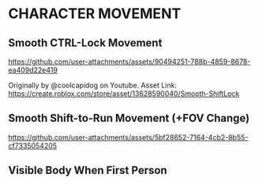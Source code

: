 # CHARACTER MOVEMENT
## Smooth CTRL-Lock Movement



https://github.com/user-attachments/assets/90494251-788b-4859-8678-ea409d22e419



Originally by @coolcapidog on Youtube.
Asset Link: https://create.roblox.com/store/asset/13628590040/Smooth-ShiftLock

## Smooth Shift-to-Run Movement (+FOV Change)


https://github.com/user-attachments/assets/5bf28652-7164-4cb2-8b55-cf7335054205


## Visible Body When First Person


